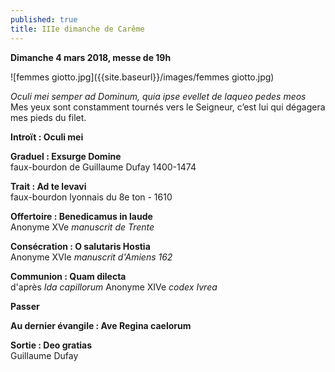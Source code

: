 ```yaml
---
published: true
title: IIIe dimanche de Carême
---
```

**Dimanche 4 mars 2018, messe de 19h**

![femmes giotto.jpg]({{site.baseurl}}/images/femmes giotto.jpg)

*Oculi mei semper ad Dominum, quia ipse evellet de laqueo pedes meos*  
Mes yeux sont constamment tournés vers le Seigneur, c’est lui qui dégagera mes pieds du filet.

**Introït : Oculi mei**

**Graduel : Exsurge Domine**  
faux-bourdon de Guillaume Dufay 1400-1474

**Trait : Ad te levavi**  
faux-bourdon lyonnais du 8e ton - 1610

**Offertoire : Benedicamus in laude**  
Anonyme XVe *manuscrit de Trente*

**Consécration : O salutaris Hostia**  
Anonyme XVIe *manuscrit d'Amiens 162*

**Communion : Quam dilecta**  
d'après *Ida capillorum* Anonyme XIVe *codex Ivrea*

**Passer**

**Au dernier évangile : Ave Regina caelorum**

**Sortie : Deo gratias**  
Guillaume Dufay
